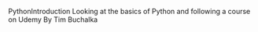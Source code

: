 ﻿PythonIntroduction
Looking at the basics of Python and following a course on Udemy By Tim Buchalka 
